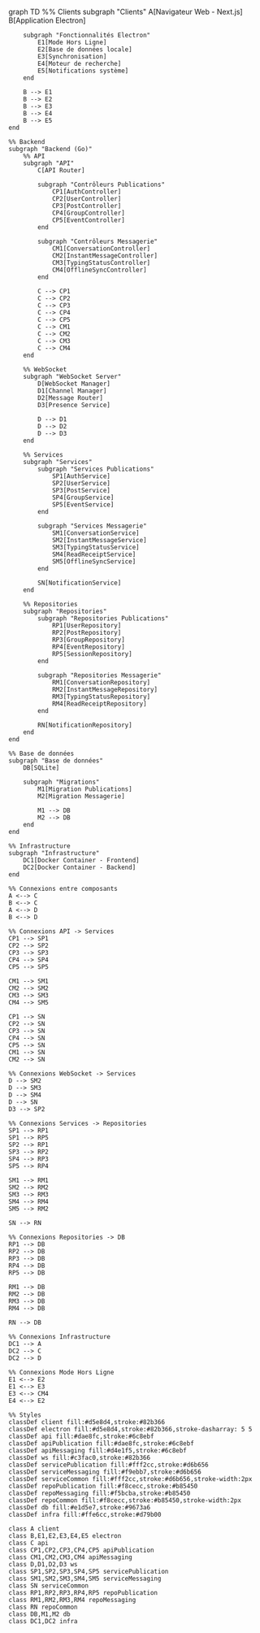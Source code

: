 graph TD
    %% Clients
    subgraph "Clients"
        A[Navigateur Web - Next.js]
        B[Application Electron]
        
        subgraph "Fonctionnalités Electron"
            E1[Mode Hors Ligne]
            E2[Base de données locale]
            E3[Synchronisation]
            E4[Moteur de recherche]
            E5[Notifications système]
        end
        
        B --> E1
        B --> E2
        B --> E3
        B --> E4
        B --> E5
    end
    
    %% Backend
    subgraph "Backend (Go)"
        %% API
        subgraph "API"
            C[API Router]
            
            subgraph "Contrôleurs Publications"
                CP1[AuthController]
                CP2[UserController]
                CP3[PostController]
                CP4[GroupController]
                CP5[EventController]
            end
            
            subgraph "Contrôleurs Messagerie"
                CM1[ConversationController]
                CM2[InstantMessageController]
                CM3[TypingStatusController]
                CM4[OfflineSyncController]
            end
            
            C --> CP1
            C --> CP2
            C --> CP3
            C --> CP4
            C --> CP5
            C --> CM1
            C --> CM2
            C --> CM3
            C --> CM4
        end
        
        %% WebSocket
        subgraph "WebSocket Server"
            D[WebSocket Manager]
            D1[Channel Manager]
            D2[Message Router]
            D3[Presence Service]
            
            D --> D1
            D --> D2
            D --> D3
        end
        
        %% Services
        subgraph "Services"
            subgraph "Services Publications"
                SP1[AuthService]
                SP2[UserService]
                SP3[PostService]
                SP4[GroupService]
                SP5[EventService]
            end
            
            subgraph "Services Messagerie"
                SM1[ConversationService]
                SM2[InstantMessageService]
                SM3[TypingStatusService]
                SM4[ReadReceiptService]
                SM5[OfflineSyncService]
            end
            
            SN[NotificationService]
        end
        
        %% Repositories
        subgraph "Repositories"
            subgraph "Repositories Publications"
                RP1[UserRepository]
                RP2[PostRepository]
                RP3[GroupRepository]
                RP4[EventRepository]
                RP5[SessionRepository]
            end
            
            subgraph "Repositories Messagerie"
                RM1[ConversationRepository]
                RM2[InstantMessageRepository]
                RM3[TypingStatusRepository]
                RM4[ReadReceiptRepository]
            end
            
            RN[NotificationRepository]
        end
    end
    
    %% Base de données
    subgraph "Base de données"
        DB[SQLite]
        
        subgraph "Migrations"
            M1[Migration Publications]
            M2[Migration Messagerie]
            
            M1 --> DB
            M2 --> DB
        end
    end
    
    %% Infrastructure
    subgraph "Infrastructure"
        DC1[Docker Container - Frontend]
        DC2[Docker Container - Backend]
    end
    
    %% Connexions entre composants
    A <--> C
    B <--> C
    A <--> D
    B <--> D
    
    %% Connexions API -> Services
    CP1 --> SP1
    CP2 --> SP2
    CP3 --> SP3
    CP4 --> SP4
    CP5 --> SP5
    
    CM1 --> SM1
    CM2 --> SM2
    CM3 --> SM3
    CM4 --> SM5
    
    CP1 --> SN
    CP2 --> SN
    CP3 --> SN
    CP4 --> SN
    CP5 --> SN
    CM1 --> SN
    CM2 --> SN
    
    %% Connexions WebSocket -> Services
    D --> SM2
    D --> SM3
    D --> SM4
    D --> SN
    D3 --> SP2
    
    %% Connexions Services -> Repositories
    SP1 --> RP1
    SP1 --> RP5
    SP2 --> RP1
    SP3 --> RP2
    SP4 --> RP3
    SP5 --> RP4
    
    SM1 --> RM1
    SM2 --> RM2
    SM3 --> RM3
    SM4 --> RM4
    SM5 --> RM2
    
    SN --> RN
    
    %% Connexions Repositories -> DB
    RP1 --> DB
    RP2 --> DB
    RP3 --> DB
    RP4 --> DB
    RP5 --> DB
    
    RM1 --> DB
    RM2 --> DB
    RM3 --> DB
    RM4 --> DB
    
    RN --> DB
    
    %% Connexions Infrastructure
    DC1 --> A
    DC2 --> C
    DC2 --> D
    
    %% Connexions Mode Hors Ligne
    E1 <--> E2
    E1 <--> E3
    E3 <--> CM4
    E4 <--> E2
    
    %% Styles
    classDef client fill:#d5e8d4,stroke:#82b366
    classDef electron fill:#d5e8d4,stroke:#82b366,stroke-dasharray: 5 5
    classDef api fill:#dae8fc,stroke:#6c8ebf
    classDef apiPublication fill:#dae8fc,stroke:#6c8ebf
    classDef apiMessaging fill:#d4e1f5,stroke:#6c8ebf
    classDef ws fill:#c3fac0,stroke:#82b366
    classDef servicePublication fill:#fff2cc,stroke:#d6b656
    classDef serviceMessaging fill:#f9ebb7,stroke:#d6b656
    classDef serviceCommon fill:#fff2cc,stroke:#d6b656,stroke-width:2px
    classDef repoPublication fill:#f8cecc,stroke:#b85450
    classDef repoMessaging fill:#f5bcba,stroke:#b85450
    classDef repoCommon fill:#f8cecc,stroke:#b85450,stroke-width:2px
    classDef db fill:#e1d5e7,stroke:#9673a6
    classDef infra fill:#ffe6cc,stroke:#d79b00
    
    class A client
    class B,E1,E2,E3,E4,E5 electron
    class C api
    class CP1,CP2,CP3,CP4,CP5 apiPublication
    class CM1,CM2,CM3,CM4 apiMessaging
    class D,D1,D2,D3 ws
    class SP1,SP2,SP3,SP4,SP5 servicePublication
    class SM1,SM2,SM3,SM4,SM5 serviceMessaging
    class SN serviceCommon
    class RP1,RP2,RP3,RP4,RP5 repoPublication
    class RM1,RM2,RM3,RM4 repoMessaging
    class RN repoCommon
    class DB,M1,M2 db
    class DC1,DC2 infra